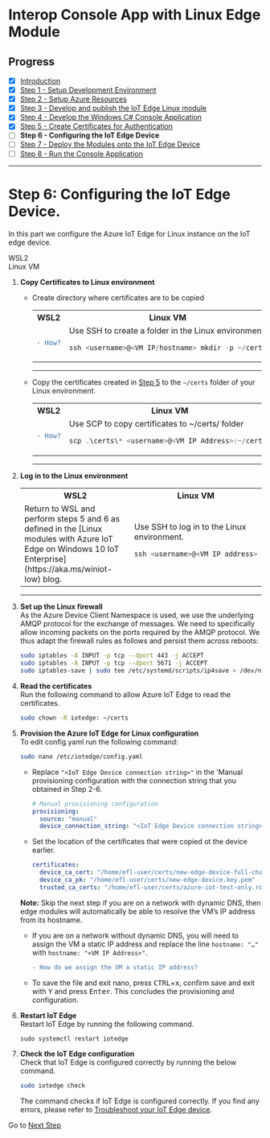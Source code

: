 # Interop Console App with Linux Edge Module
## Progress

- [x] [Introduction](../README.md)  
- [x] [Step 1 - Setup Development Environment](./Setup%20DevVM.MD)   
- [x] [Step 2 - Setup Azure Resources](./Setup%20Azure%20Resources.MD)  
- [x] [Step 3 - Develop and publish the IoT Edge Linux module](./Develop%20and%20publish%20the%20IoT%20edge%20Linux%20module.MD)  
- [x] [Step 4 - Develop the Windows C# Console Application](./Develop%20the%20Windows%20C%23%20Console%20Application.MD)  
- [x] [Step 5 - Create Certificates for Authentication](./Create%20Certificates%20for%20Authentication.MD)  
- [ ] **Step 6 - Configuring the IoT Edge Device**  
- [ ] [Step 7 - Deploy the Modules onto the IoT Edge Device](./Deploy%20the%20Modules%20onto%20the%20IoT%20Edge%20Device.MD)  
- [ ] [Step 8 - Run the Console Application](./Run%20the%20Console%20Application.MD)  
---

# Step 6: Configuring the IoT Edge Device.
In this part we configure the Azure IoT Edge for Linux instance on the IoT edge device.

WSL2  
Linux VM


1. **Copy Certificates to Linux environment**
    * Create directory where certificates are to be copied 

        <table>
	    <col style="width:50%">
	    <col style="width:50%">
        <tr><thead><th>WSL2</th><th>Linux VM</th></thead</tr>
        <tr>
        <td>

        ```diff
        - How?
        ```
        </td>
        <td>Use SSH to create a folder in the Linux environment  

        ```powershell
        ssh <username>@<VM IP/hostname> mkdir -p ~/certs
        ```  

        </td>
        </tr>
        </table>
        <hr>

    * Copy the certificates created in [Step 5](./Create%20Certificates%20for%20Authentication.MD) to the `~/certs` folder of your Linux environment. 

        <table>
	    <col style="width:50%">
	    <col style="width:50%">
        <tr><thead><th>WSL2</th><th>Linux VM</th></thead</tr>
        <tr>
        <td>

        ```diff
        - How?
        ```
        </td>
        <td>Use SCP to copy certificates to ~/certs/ folder  

        ```powershell
        scp .\certs\* <username>@<VM IP Address>:~/certs/
        ```

        </td>
        </tr>
        </table>
        <hr>
    
1. **Log in to the Linux environment**
    <table>
	<col style="width:50%">
	<col style="width:50%">
    <tr><thead><th>WSL2</th><th>Linux VM</th></thead</tr>
    <tr>
    <td>Return to WSL and perform steps 5 and 6 as defined in the [Linux modules with Azure IoT Edge on Windows 10 IoT Enterprise](https://aka.ms/winiot-low) blog.
    </td>
    <td>Use SSH to log in to the Linux environment.

    ```powershell
    ssh <username>@<VM IP address>
    ```
    </td>
    </tr>
   </table>
   <hr>

1. **Set up the Linux firewall**   
As the Azure Device Client Namespace is used, we use the underlying AMQP protocol for the exchange of messages. We need to specifically allow incoming packets on the ports required by the AMQP protocol. We thus adapt the firewall rules as follows and persist them across reboots:
    ```bash
    sudo iptables -A INPUT -p tcp --dport 443 -j ACCEPT 
    sudo iptables -A INPUT -p tcp --dport 5671 -j ACCEPT 
    sudo iptables-save | sudo tee /etc/systemd/scripts/ip4save > /dev/null
    ```
1. **Read the certificates**  
    Run the following command to allow Azure IoT Edge to read the certificates.
    ```bash
    sudo chown -R iotedge: ~/certs
    ```
1. **Provision the Azure IoT Edge for Linux configuration**  
    To edit config.yaml run the following command:
    ```bash
    sudo nano /etc/iotedge/config.yaml
    ```    
    * Replace `"<IoT Edge Device connection string>"` in the 'Manual provisioning configuration with the connection string that you obtained in Step 2-6.
    
        ```yaml
        # Manual provisioning configuration
        provisioning:
          source: "manual"
          device_connection_string: "<IoT Edge Device connection string>"
        ```

    * Set the location of the certificates that were copied ot the device earlier.
        ```yaml
        certificates:
          device_ca_cert: "/home/efl-user/certs/new-edge-device-full-chain.cert.pem"
          device_ca_pk: "/home/efl-user/certs/new-edge-device.key.pem"
          trusted_ca_certs: "/home/efl-user/certs/azure-iot-test-only.root.ca.cert.pem"
        ```
    **Note:** Skip the next step if you are on a network with dynamic DNS, then edge modules will automatically be able to resolve the VM’s IP address from its hostname. 

    * If you are on a network without dynamic DNS, you will need to assign the VM a static IP address and replace the line
    `hostname: "…"` with `hostname: "<VM IP Address>"`.

        ```diff
        - How do we assign the VM a static IP address?
        ```

    * To save the file and exit nano, press <kbd>CTRL</kbd>+<kbd>x</kbd>, confirm save and exit with <kbd>Y</kbd> and press <kbd>Enter</kbd>. This concludes the provisioning and configuration.
1. **Restart IoT Edge**    
    Restart IoT Edge by running the following command.
    ```base
    sudo systemctl restart iotedge
    ```
1. **Check the IoT Edge configuration**  
    Check that IoT Edge is configured correctly by running the below command.
    ```bash
    sudo iotedge check
    ```
    The command checks if IoT Edge is configured correctly.  If you find any errors, please refer to [Troubleshoot your IoT Edge device](https://docs.microsoft.com/azure/iot-edge/troubleshoot).

Go to [Next Step](./Deploy%20the%20Modules%20onto%20the%20IoT%20Edge%20Device.MD)  
